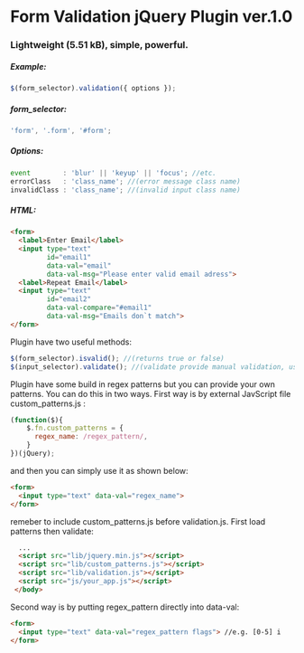 # Form Validation jQuery Plugin ver.1.0

### Lightweight (5.51 kB), simple, powerful.

##### Example:

```js
$(form_selector).validation({ options });
```

##### form_selector: 
```js
'form', '.form', '#form';
```
##### Options:
```js
event        : 'blur' || 'keyup' || 'focus'; //etc.
errorClass   : 'class_name'; //(error message class name)
invalidClass : 'class_name'; //(invalid input class name)
```
##### HTML:
```html
<form>
  <label>Enter Email</label>
  <input type="text" 
         id="email1" 
         data-val="email" 
         data-val-msg="Please enter valid email adress">
  <label>Repeat Email</label>
  <input type="text" 
         id="email2" 
         data-val-compare="#email1" 
         data-val-msg="Emails don`t match">
</form>
```
Plugin have two useful methods:
```js
$(form_selector).isvalid(); //(returns true or false)
$(input_selector).validate(); //(validate provide manual validation, usefull when inputs values are being set dynamiclly.) 
```
Plugin have some build in regex patterns but you can provide your own patterns. You can do this in two ways. First way is by external JavScript file custom_patterns.js :
```js
(function($){
	$.fn.custom_patterns = {
	  regex_name: /regex_pattern/,
	}
})(jQuery);
```
and then you can simply use it as shown below:
```html
<form>
  <input type="text" data-val="regex_name">
</form>
```
remeber to include custom_patterns.js before validation.js. First load patterns then validate:
```html
  ...
  <script src="lib/jquery.min.js"></script>
  <script src="lib/custom_patterns.js"></script>
  <script src="lib/validation.js"></script>
  <script src="js/your_app.js"></script>
 </body>
```
Second way is by putting regex_pattern directly into data-val:
```html
<form>
  <input type="text" data-val="regex_pattern flags"> //e.g. [0-5] i
</form>
```